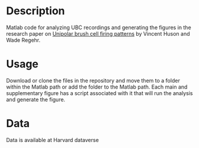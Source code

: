 # Description
Matlab code for analyzing UBC recordings and generating the figures in the research paper on [Unipolar brush cell firing patterns](https://doi.org/10.1101/2024.09.17.613480) by Vincent Huson and Wade Regehr.

# Usage
Download or clone the files in the  repository and move them to a folder within the Matlab path or add the folder to the Matlab path. Each main and supplementary figure has a script associated with it that will run the analysis and generate the figure.

# Data
Data is available at Harvard dataverse


